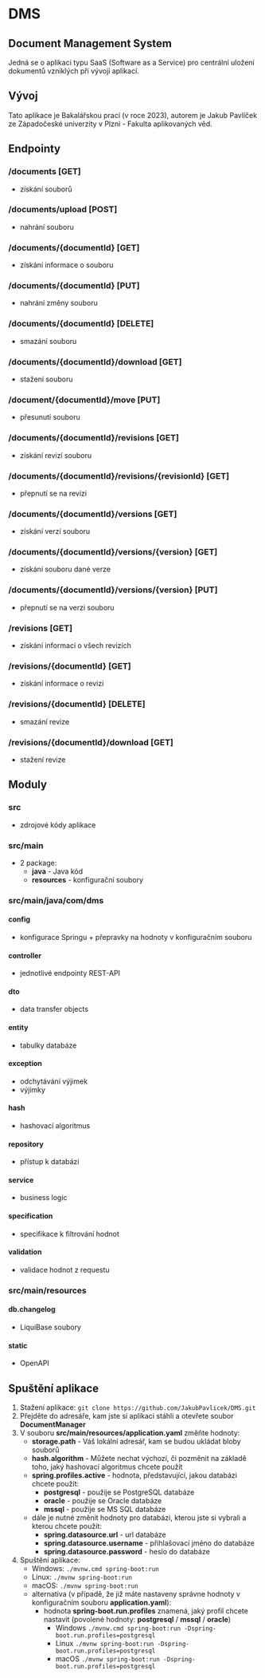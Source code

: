 # DMS

## Document Management System

Jedná se o aplikaci typu SaaS (Software as a Service) pro centrální uložení dokumentů vzniklých při vývoji aplikací.

## Vývoj

Tato aplikace je Bakalářskou prací (v roce 2023), autorem je Jakub Pavlíček ze Západočeské univerzity v Plzni - Fakulta aplikovaných věd.

## Endpointy

### /documents [GET]

- získání souborů

### /documents/upload [POST]

- nahrání souboru

### /documents/{documentId} [GET]

- získání informace o souboru

### /documents/{documentId} [PUT]

- nahrání změny souboru

### /documents/{documentId} [DELETE]

- smazání souboru

### /documents/{documentId}/download [GET]

- stažení souboru

### /document/{documentId}/move [PUT]

- přesunutí souboru

### /documents/{documentId}/revisions [GET]

- získání revizí souboru

### /documents/{documentId}/revisions/{revisionId} [GET]

- přepnutí se na revizi

### /documents/{documentId}/versions [GET]

- získání verzí souboru

### /documents/{documentId}/versions/{version} [GET]

- získání souboru dané verze

### /documents/{documentId}/versions/{version} [PUT]

- přepnutí se na verzi souboru

### /revisions [GET]

- získání informací o všech revizích

### /revisions/{documentId} [GET]

- získání informace o revizi

### /revisions/{documentId} [DELETE]

- smazání revize

### /revisions/{documentId}/download [GET]

- stažení revize

## Moduly

### src

- zdrojové kódy aplikace

### src/main

- 2 package:
  - **java** - Java kód
  - **resources** - konfigurační soubory

### src/main/java/com/dms

#### config

- konfigurace Springu + přepravky na hodnoty v konfiguračním souboru

#### controller

- jednotlivé endpointy REST-API

#### dto

- data transfer objects

#### entity

- tabulky databáze

#### exception

- odchytávání výjimek
- výjimky

#### hash

- hashovací algoritmus

#### repository

- přístup k databázi

#### service

- business logic

#### specification

- specifikace k filtrování hodnot

#### validation

- validace hodnot z requestu

### src/main/resources

#### db.changelog

- LiquiBase soubory

#### static

- OpenAPI

## Spuštění aplikace

1. Stažení aplikace: `git clone https://github.com/JakubPavlicek/DMS.git`
2. Přejděte do adresáře, kam jste si aplikaci stáhli a otevřete soubor **DocumentManager**
3. V souboru **src/main/resources/application.yaml** změňte hodnoty:
    - **storage.path** - Váš lokální adresář, kam se budou ukládat bloby souborů
    - **hash.algorithm** - Můžete nechat výchozí, či pozměnit na základě toho, jaký hashovací algoritmus chcete použít
    - **spring.profiles.active** - hodnota, představující, jakou databázi chcete použít:
      - **postgresql** - použije se PostgreSQL databáze
      - **oracle** - použije se Oracle databáze
      - **mssql** - použije se MS SQL databáze
    - dále je nutné změnit hodnoty pro databázi, kterou jste si vybrali a kterou chcete použít:
      - **spring.datasource.url** - url databáze
      - **spring.datasource.username** - přihlašovací jméno do databáze
      - **spring.datasource.password** - heslo do databáze
4. Spuštění aplikace:
   - Windows: `./mvnw.cmd spring-boot:run`
   - Linux: `./mvnw spring-boot:run`
   - macOS: `./mvnw spring-boot:run`
   - alternativa (v případě, že již máte nastaveny správne hodnoty v konfiguračním souboru **application.yaml**):
     - hodnota **spring-boot.run.profiles** znamená, jaký profil chcete nastavit (povolené hodnoty: **postgresql** / **mssql** / **oracle**)
       - Windows `./mvnw.cmd spring-boot:run -Dspring-boot.run.profiles=postgresql`
       - Linux `./mvnw spring-boot:run -Dspring-boot.run.profiles=postgresql`
       - macOS `./mvnw spring-boot:run -Dspring-boot.run.profiles=postgresql`